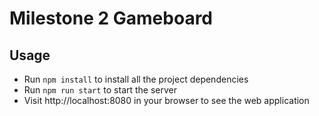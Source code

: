 # Milestone 2 Gameboard

## Usage

* Run  `npm install` to install all the project dependencies
* Run `npm run start` to start the server
* Visit http://localhost:8080 in your browser to see the web application
